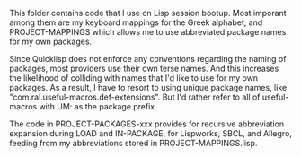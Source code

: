 This folder contains code that I use on Lisp session bootup. Most imporant among them are my keyboard mappings for the Greek alphabet, and PROJECT-MAPPINGS which allows me to use abbreviated package names for my own packages. 

Since Quicklisp does not enforce any conventions regarding the naming of packages, most providers use their own terse names. And this increases the likelihood of colliding with names that I'd like to use for my own packages. As a result, I have to resort to using unique package names, like "com.ral.useful-macros.def-extensions". But I'd rather refer to all of useful-macros with UM: as the package prefix.

The code in PROJECT-PACKAGES-xxx provides for recursive abbreviation expansion during LOAD and IN-PACKAGE, for Lispworks, SBCL, and Allegro, feeding from my abbreviations stored in PROJECT-MAPPINGS.lisp.

